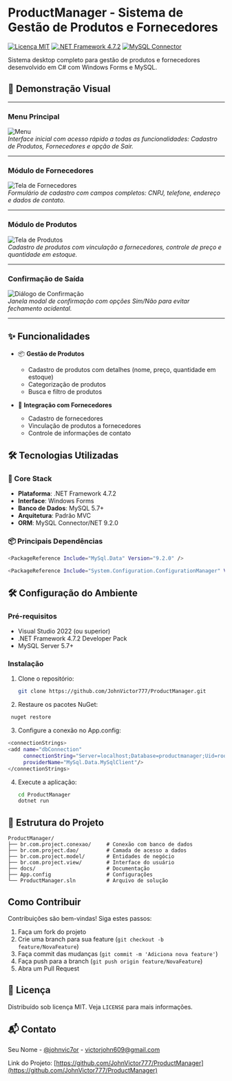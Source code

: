 # ProductManager - Sistema de Gestão de Produtos e Fornecedores

[![Licença MIT](https://img.shields.io/badge/Licença-MIT-blue.svg)](LICENSE.txt)
[![.NET Framework 4.7.2](https://img.shields.io/badge/.NET%20Framework-4.7.2-purple.svg)](https://dotnet.microsoft.com)
[![MySQL Connector](https://img.shields.io/badge/MySQL-Connector%209.2.0-orange.svg)](https://dev.mysql.com)

Sistema desktop completo para gestão de produtos e fornecedores desenvolvido em C# com Windows Forms e MySQL.


## 📸 Demonstração Visual

--------

### Menu Principal
![Menu](https://github.com/user-attachments/assets/a52b4b7e-b49a-4f33-9c89-ec1e6ef7e4c5)  
*Interface inicial com acesso rápido a todas as funcionalidades: Cadastro de Produtos, Fornecedores e opção de Sair.*

--------

### Módulo de Fornecedores
![Tela de Fornecedores](https://github.com/user-attachments/assets/a3da13c9-116b-46b8-ab49-cbad37c1d4dc)  
*Formulário de cadastro com campos completos: CNPJ, telefone, endereço e dados de contato.*

-------

### Módulo de Produtos
![Tela de Produtos](https://github.com/user-attachments/assets/64bec728-207d-41be-a784-58523e35fd13)  
*Cadastro de produtos com vinculação a fornecedores, controle de preço e quantidade em estoque.*

-------

### Confirmação de Saída
![Diálogo de Confirmação](https://github.com/user-attachments/assets/e5e09ff4-ce89-4414-880d-63d86c8cba54)  
*Janela modal de confirmação com opções Sim/Não para evitar fechamento acidental.*

--------

## ✨ Funcionalidades

- 📦 **Gestão de Produtos**
  - Cadastro de produtos com detalhes (nome, preço, quantidade em estoque)
  - Categorização de produtos
  - Busca e filtro de produtos

- 🏢 **Integração com Fornecedores**
  - Cadastro de fornecedores
  - Vinculação de produtos a fornecedores
  - Controle de informações de contato
 
## 🛠️ Tecnologias Utilizadas

### 📌 Core Stack
- **Plataforma**: .NET Framework 4.7.2
- **Interface**: Windows Forms
- **Banco de Dados**: MySQL 5.7+
- **Arquitetura**: Padrão MVC
- **ORM**: MySQL Connector/NET 9.2.0

### 📦 Principais Dependências
```bash
<PackageReference Include="MySql.Data" Version="9.2.0" />
```
```bash
<PackageReference Include="System.Configuration.ConfigurationManager" Version="8.0.0" />
```
## 🛠️ Configuração do Ambiente
### Pré-requisitos

- Visual Studio 2022 (ou superior)
- .NET Framework 4.7.2 Developer Pack
- MySQL Server 5.7+

### Instalação
1. Clone o repositório:
   ```bash
   git clone https://github.com/JohnVictor777/ProductManager.git
   ```
2. Restaure os pacotes NuGet:

  ```bash
   nuget restore
  ```
3. Configure a conexão no App.config:
  ```bash
<connectionStrings>
  <add name="dbConnection" 
       connectionString="Server=localhost;Database=productmanager;Uid=root;Pwd=senha;"
       providerName="MySql.Data.MySqlClient"/>
</connectionStrings>
  ```
4. Execute a aplicação:
   ```bash
   cd ProductManager
   dotnet run
   ```

## 📂 Estrutura do Projeto
```
ProductManager/
├── br.com.project.conexao/     # Conexão com banco de dados
├── br.com.project.dao/         # Camada de acesso a dados
├── br.com.project.model/       # Entidades de negócio
├── br.com.project.view/        # Interface do usuário
├── docs/                       # Documentação
├── App.config                  # Configurações
└── ProductManager.sln          # Arquivo de solução
```

## Como Contribuir
Contribuições são bem-vindas! Siga estes passos:
1. Faça um fork do projeto
2. Crie uma branch para sua feature (`git checkout -b feature/NovaFeature`)
3. Faça commit das mudanças (`git commit -m 'Adiciona nova feature'`)
4. Faça push para a branch (`git push origin feature/NovaFeature`)
5. Abra um Pull Request

## 📜 Licença
Distribuído sob licença MIT. Veja `LICENSE` para mais informações.

## 📬 Contato
Seu Nome - [@johnvic7or](https://instagram.com/johnvic7or) - victorjohn609@gmail.com

Link do Projeto: [https://github.com/JohnVictor777/ProductManager](https://github.com/JohnVictor777/ProductManager)
